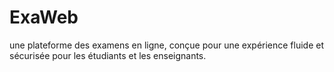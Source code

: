 # ExaWeb
une plateforme des examens en ligne, conçue pour une expérience fluide et sécurisée pour les étudiants et les enseignants.
